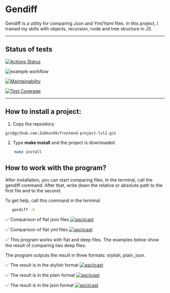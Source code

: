 # Gendiff
Gendiff is a utility for comparing Json and Yml/Yaml files. In this project, I trained my skills with objects, recursion, node and tree structure in JS.
____

## Status of tests
[![Actions Status](https://github.com/Zubkov99/frontend-project-lvl2/workflows/hexlet-check/badge.svg)](https://github.com/Zubkov99/frontend-project-lvl2/actions)

![example workflow](https://github.com/Zubkov99/frontend-project-lvl2/actions/workflows/nodejs.yml/badge.svg)

[![Maintainability](https://api.codeclimate.com/v1/badges/19679ee975522982034a/maintainability)](https://codeclimate.com/github/Zubkov99/frontend-project-lvl2/maintainability)

[![Test Coverage](https://api.codeclimate.com/v1/badges/19679ee975522982034a/test_coverage)](https://codeclimate.com/github/Zubkov99/frontend-project-lvl2/test_coverage)

____
## How to install a project:
1. Copy the repository 
```bash
git@github.com:Zubkov99/frontend-project-lvl2.git
```
2. Type **make install** and the project is downloaded
```bash
    make install
```

## How to work with the program?
After installation, you can start comparing files. In the terminal, call the gendiff command. After that, write down the relative or absolute path to the first file and to the second.

To get help, call this command in the terminal
```bash
   gendiff -h
```

✅  Comparison of flat json files
[![asciicast](https://asciinema.org/a/n0rSzuOLIL9ovSuivERrLG0z1.svg)](https://asciinema.org/a/n0rSzuOLIL9ovSuivERrLG0z1)

✅ Comparison of flat yml files
[![asciicast](https://asciinema.org/a/cCBGpnZHxYtMybWo4GVY6DQRd.svg)](https://asciinema.org/a/cCBGpnZHxYtMybWo4GVY6DQRd)

✅ This program works with flat and deep files. The examples below show the result of comparing two deep files.

The program outputs the result in three formats: stylish, plain, json.

✅ The result is in the stylish format
[![asciicast](https://asciinema.org/a/8wLZTVkQlHnEzjCGbDGXQm34K.svg)](https://asciinema.org/a/8wLZTVkQlHnEzjCGbDGXQm34K)

✅ The result is in the plain format
[![asciicast](https://asciinema.org/a/xgXm17ji2X5siqK05d9q5Q3ec.svg)](https://asciinema.org/a/xgXm17ji2X5siqK05d9q5Q3ec)

✅ The result is in the json format
[![asciicast](https://asciinema.org/a/bXNTeiMuRw4RuQp49Lk1FjwMn.svg)](https://asciinema.org/a/bXNTeiMuRw4RuQp49Lk1FjwMn)